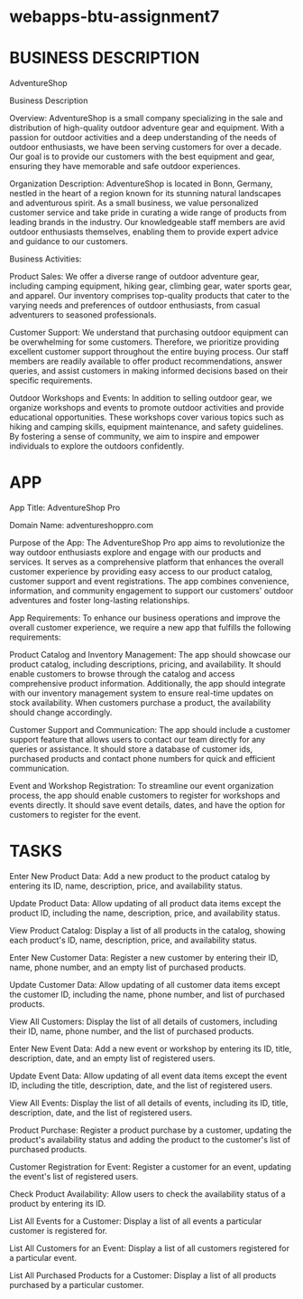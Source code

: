 # webapps-btu-assignment7

# BUSINESS DESCRIPTION #

AdventureShop

Business Description

Overview:
AdventureShop is a small company specializing in the sale and distribution of high-quality outdoor adventure gear and equipment. With a passion for outdoor activities and a deep understanding of the needs of outdoor enthusiasts, we have been serving customers for over a decade. Our goal is to provide our customers with the best equipment and gear, ensuring they have memorable and safe outdoor experiences.

Organization Description:
AdventureShop is located in Bonn, Germany, nestled in the heart of a region known for its stunning natural landscapes and adventurous spirit. As a small business, we value personalized customer service and take pride in curating a wide range of products from leading brands in the industry. Our knowledgeable staff members are avid outdoor enthusiasts themselves, enabling them to provide expert advice and guidance to our customers.

Business Activities:

Product Sales: We offer a diverse range of outdoor adventure gear, including camping equipment, hiking gear, climbing gear, water sports gear, and apparel. Our inventory comprises top-quality products that cater to the varying needs and preferences of outdoor enthusiasts, from casual adventurers to seasoned professionals.

Customer Support: We understand that purchasing outdoor equipment can be overwhelming for some customers. Therefore, we prioritize providing excellent customer support throughout the entire buying process. Our staff members are readily available to offer product recommendations, answer queries, and assist customers in making informed decisions based on their specific requirements.

Outdoor Workshops and Events: In addition to selling outdoor gear, we organize workshops and events to promote outdoor activities and provide educational opportunities. These workshops cover various topics such as hiking and camping skills, equipment maintenance, and safety guidelines. By fostering a sense of community, we aim to inspire and empower individuals to explore the outdoors confidently.

# APP #

App Title: AdventureShop Pro

Domain Name: adventureshoppro.com

Purpose of the App:
The AdventureShop Pro app aims to revolutionize the way outdoor enthusiasts explore and engage with our products and services. It serves as a comprehensive platform that enhances the overall customer experience by providing easy access to our product catalog, customer support and event registrations. The app combines convenience, information, and community engagement to support our customers' outdoor adventures and foster long-lasting relationships.

App Requirements:
To enhance our business operations and improve the overall customer experience, we require a new app that fulfills the following requirements:

Product Catalog and Inventory Management: The app should showcase our product catalog, including descriptions, pricing, and availability. It should enable customers to browse through the catalog and access comprehensive product information. Additionally, the app should integrate with our inventory management system to ensure real-time updates on stock availability. When customers purchase a product, the availability should change accordingly.

Customer Support and Communication: The app should include a customer support feature that allows users to contact our team directly for any queries or assistance. It should store a database of customer ids, purchased products and contact phone numbers for quick and efficient communication.

Event and Workshop Registration: To streamline our event organization process, the app should enable customers to register for workshops and events directly. It should save event details, dates, and have the option for customers to register for the event. 

# TASKS #

Enter New Product Data: Add a new product to the product catalog by entering its ID, name, description, price, and availability status.

Update Product Data: Allow updating of all product data items except the product ID, including the name, description, price, and availability status.

View Product Catalog: Display a list of all products in the catalog, showing each product's ID, name, description, price, and availability status.

Enter New Customer Data: Register a new customer by entering their ID, name, phone number, and an empty list of purchased products.

Update Customer Data: Allow updating of all customer data items except the customer ID, including the name, phone number, and list of purchased products.

View All Customers: Display the list of all details of customers, including their ID, name, phone number, and the list of purchased products.

Enter New Event Data: Add a new event or workshop by entering its ID, title, description, date, and an empty list of registered users.

Update Event Data: Allow updating of all event data items except the event ID, including the title, description, date, and the list of registered users.

View All Events: Display the list of all details of events, including its ID, title, description, date, and the list of registered users.

Product Purchase: Register a product purchase by a customer, updating the product's availability status and adding the product to the customer's list of purchased products.

Customer Registration for Event: Register a customer for an event, updating the event's list of registered users.

Check Product Availability: Allow users to check the availability status of a product by entering its ID.

List All Events for a Customer: Display a list of all events a particular customer is registered for.

List All Customers for an Event: Display a list of all customers registered for a particular event.

List All Purchased Products for a Customer: Display a list of all products purchased by a particular customer.
